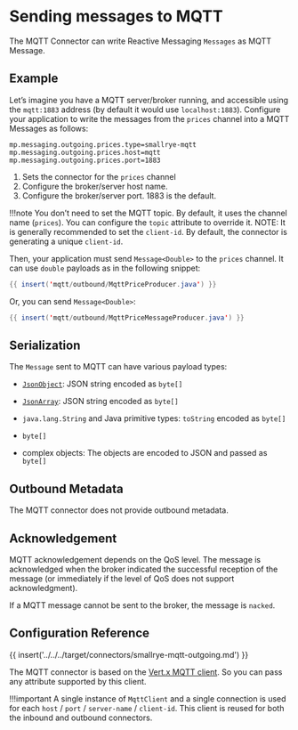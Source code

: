 # Sending messages to MQTT

The MQTT Connector can write Reactive Messaging `Messages` as MQTT
Message.

## Example

Let’s imagine you have a MQTT server/broker running, and accessible
using the `mqtt:1883` address (by default it would use
`localhost:1883`). Configure your application to write the messages from
the `prices` channel into a MQTT Messages as follows:

```properties
mp.messaging.outgoing.prices.type=smallrye-mqtt
mp.messaging.outgoing.prices.host=mqtt
mp.messaging.outgoing.prices.port=1883
```

1.  Sets the connector for the `prices` channel
2.  Configure the broker/server host name.
3.  Configure the broker/server port. 1883 is the default.

!!!note
    You don’t need to set the MQTT topic. By default, it uses the channel
    name (`prices`). You can configure the `topic` attribute to override it.
    NOTE: It is generally recommended to set the `client-id`. By default,
    the connector is generating a unique `client-id`.


Then, your application must send `Message<Double>` to the `prices`
channel. It can use `double` payloads as in the following snippet:

``` java
{{ insert('mqtt/outbound/MqttPriceProducer.java') }}
```

Or, you can send `Message<Double>`:

``` java
{{ insert('mqtt/outbound/MqttPriceMessageProducer.java') }}
```

## Serialization

The `Message` sent to MQTT can have various payload types:

-   [`JsonObject`](https://vertx.io/docs/apidocs/io/vertx/core/json/JsonObject.html):
    JSON string encoded as `byte[]`

-   [`JsonArray`](https://vertx.io/docs/apidocs/io/vertx/core/json/JsonArray.html):
    JSON string encoded as `byte[]`

-   `java.lang.String` and Java primitive types: `toString` encoded as
    `byte[]`

-   `byte[]`

-   complex objects: The objects are encoded to JSON and passed as
    `byte[]`

## Outbound Metadata

The MQTT connector does not provide outbound metadata.

## Acknowledgement

MQTT acknowledgement depends on the QoS level. The message is
acknowledged when the broker indicated the successful reception of the
message (or immediately if the level of QoS does not support
acknowledgment).

If a MQTT message cannot be sent to the broker, the message is `nacked`.

## Configuration Reference

{{ insert('../../../target/connectors/smallrye-mqtt-outgoing.md') }}


The MQTT connector is based on the [Vert.x MQTT
client](https://vertx.io/docs/vertx-mqtt/java/#_vert_x_mqtt_client). So
you can pass any attribute supported by this client.

!!!important
    A single instance of `MqttClient` and a single connection is used for
    each `host` / `port` / `server-name` / `client-id`. This client is
    reused for both the inbound and outbound connectors.
